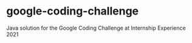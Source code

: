 # google-coding-challenge
Java solution for the Google Coding Challenge at Internship Experience 2021
